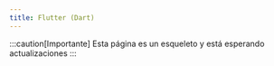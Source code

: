 ```yaml
---
title: Flutter (Dart)
---
```


:::caution[Importante]
Esta página es un esqueleto y está esperando actualizaciones
:::

